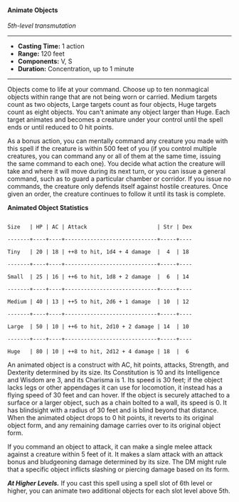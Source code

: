 #### Animate Objects
*5th-level transmutation*
___
- **Casting Time:** 1 action
- **Range:** 120 feet
- **Components:** V, S
- **Duration:** Concentration, up to 1 minute
___
Objects come to life at your command. Choose up to ten nonmagical objects within range that are not being worn or carried. Medium targets count as two objects, Large targets count as four objects, Huge targets count as eight objects. You can't animate any object larger than Huge. Each target animates and becomes a creature under your control until the spell ends or until reduced to 0 hit points.

As a bonus action, you can mentally command any creature you made with this spell if the creature is within 500 feet of you (if you control multiple creatures, you can command any or all of them at the same time, issuing the same command to each one). You decide what action the creature will take and where it will move during its next turn, or you can issue a general command, such as to guard a particular chamber or corridor. If you issue no commands, the creature only defends itself against hostile creatures. Once given an order, the creature continues to follow it until its task is complete.

**Animated Object Statistics**

```

Size   | HP | AC | Attack                      | Str | Dex

-------+----+----+-----------------------------+-----+----

Tiny   | 20 | 18 | ++8 to hit, 1d4 + 4 damage  |  4  | 18 

-------+----+----+-----------------------------+-----+----

Small  | 25 | 16 | ++6 to hit, 1d8 + 2 damage  |  6  | 14 

-------+----+----+-----------------------------+-----+----

Medium | 40 | 13 | ++5 to hit, 2d6 + 1 damage  | 10  | 12 

-------+----+----+-----------------------------+-----+----

Large  | 50 | 10 | ++6 to hit, 2d10 + 2 damage | 14  | 10 

-------+----+----+-----------------------------+-----+----

Huge   | 80 | 10 | ++8 to hit, 2d12 + 4 damage | 18  |  6

```

An animated object is a construct with AC, hit points, attacks, Strength, and Dexterity determined by its size. Its Constitution is 10 and its Intelligence and Wisdom are 3, and its Charisma is 1. Its speed is 30 feet; if the object lacks legs or other appendages it can use for locomotion, it instead has a flying speed of 30 feet and can hover. If the object is securely attached to a surface or a larger object, such as a chain bolted to a wall, its speed is 0. It has blindsight with a radius of 30 feet and is blind beyond that distance. When the animated object drops to 0 hit points, it reverts to its original object form, and any remaining damage carries over to its original object form.

If you command an object to attack, it can make a single melee attack against a creature within 5 feet of it. It makes a slam attack with an attack bonus and bludgeoning damage determined by its size. The DM might rule that a specific object inflicts slashing or piercing damage based on its form.

***At Higher Levels.*** If you cast this spell using a spell slot of 6th level or higher, you can animate two additional objects for each slot level above 5th.